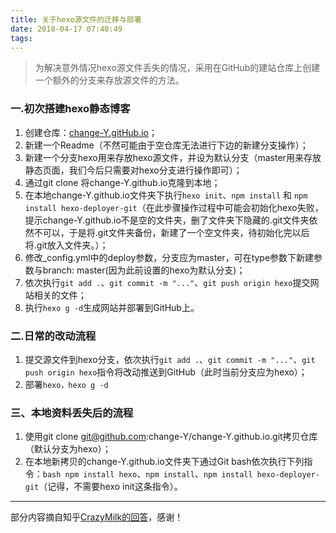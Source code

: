 ```yaml
---
title: 关于hexo源文件的迁移与部署
date: 2018-04-17 07:40:49
tags:
---
```


> 为解决意外情况hexo源文件丢失的情况，采用在GitHub的建站仓库上创建一个额外的分支来存放源文件的方法。


### 一.初次搭建hexo静态博客
1. 创建仓库：[change-Y.gitHub.io](https://change-Y.gitHub.io)；
2. 新建一个Readme（不然可能由于空仓库无法进行下边的新建分支操作）；
3. 新建一个分支hexo用来存放hexo源文件，并设为默认分支（master用来存放静态页面，我们今后只需要对hexo分支进行操作即可）；
4. 通过git clone 将change-Y.github.io克隆到本地；
5. 在本地change-Y.github.io文件夹下执行`hexo init`、`npm install` 和 `npm install hexo-deployer-git`（在此步骤操作过程中可能会初始化hexo失败，提示change-Y.github.io不是空的文件夹，删了文件夹下隐藏的.git文件夹依然不可以，于是将.git文件夹备份，新建了一个空文件夹，待初始化完以后将.git放入文件夹。）；
6. 修改_config.yml中的deploy参数，分支应为master，可在type参数下新建参数与branch: master(因为此前设置的hexo为默认分支)；
7. 依次执行`git add .`、`git commit -m "..."`、`git push origin hexo`提交网站相关的文件；
8. 执行`hexo g -d`生成网站并部署到GitHub上。

### 二.日常的改动流程
1. 提交源文件到hexo分支，依次执行`git add .`、`git commit -m "..."`、`git push origin hexo`指令将改动推送到GitHub（此时当前分支应为hexo）；
2. 部署`hexo，hexo g -d`

### 三、本地资料丢失后的流程
1. 使用git clone git@github.com:change-Y/change-Y.github.io.git拷贝仓库（默认分支为hexo）；
2. 在本地新拷贝的change-Y.github.io文件夹下通过Git bash依次执行下列指令：`bash npm install hexo`、`npm install`、`npm install hexo-deployer-git`（记得，不需要hexo init这条指令）。

-----
部分内容摘自知乎[CrazyMilk的回答](https://www.zhihu.com/question/21193762)，感谢！
